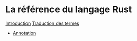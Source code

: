 # La référence du langage Rust

[Introduction](introduction.md)
[Traduction des termes](translation-terms.md)

- [Annotation](notation.md)
